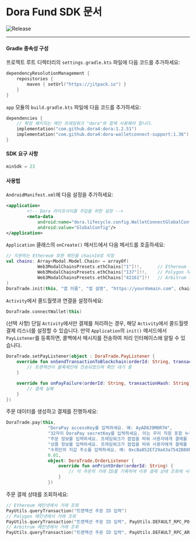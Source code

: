 # Dora Fund SDK 문서
![Release](https://jitpack.io/v/dora4/dora-walletconnect-support.svg)

--------------------------------

#### Gradle 종속성 구성

프로젝트 루트 디렉터리의 `settings.gradle.kts` 파일에 다음 코드를 추가하세요:
```kotlin
dependencyResolutionManagement {
    repositories {
        maven { setUrl("https://jitpack.io") }
    }
}
```
`app` 모듈의 `build.gradle.kts` 파일에 다음 코드를 추가하세요:
```kotlin
dependencies {
    // 확장 패키지는 메인 프레임워크 "dora"와 함께 사용해야 합니다.
    implementation("com.github.dora4:dora:1.2.51")
    implementation("com.github.dora4:dora-walletconnect-support:1.36")
}
```

#### SDK 요구 사항
```kotlin
minSdk = 23
```

#### 사용법

`AndroidManifest.xml`에 다음 설정을 추가하세요:
```xml
<application>
        <!-- Dora 라이프사이클 주입을 위한 설정 -->
        <meta-data
            android:name="dora.lifecycle.config.WalletConnectGlobalConfig"
            android:value="GlobalConfig"/>
</application>
```
`Application` 클래스의 `onCreate()` 메서드에서 다음 메서드를 호출하세요:
```kotlin
// 지원하는 Ethereum 호환 체인을 chainId로 지정
val chains: Array<Modal.Model.Chain> = arrayOf(
            Web3ModalChainsPresets.ethChains["1"]!!,      // Ethereum 지원
            Web3ModalChainsPresets.ethChains["137"]!!,    // Polygon 지원
            Web3ModalChainsPresets.ethChains["42161"]!!   // Arbitrum 지원
)
DoraTrade.init(this, "앱 이름", "앱 설명", "https://yourdomain.com", chains)
```
`Activity`에서 콜드월렛과 연결을 설정하세요:
```kotlin
DoraTrade.connectWallet(this)
```
(선택 사항) 단일 `Activity`에서만 결제를 처리하는 경우, 해당 `Activity`에서 콜드월렛 결제 리스너를 설정할 수 있습니다. 만약 `Application`의 `init()` 메서드에서 `PayListener`를 등록하면, 콜백에서 메시지를 전송하여 처리 인터페이스에 알릴 수 있습니다.
```kotlin
DoraTrade.setPayListener(object : DoraTrade.PayListener {
    override fun onSendTransactionToBlockchain(orderId: String, transactionHash: String) {
        // 트랜잭션이 블록체인에 전송되었으며 확인 대기 중
    }

    override fun onPayFailure(orderId: String, transactionHash: String) {
        // 결제 실패
    }
})
```
주문 데이터를 생성하고 결제를 진행하세요:
```kotlin
DoraTrade.pay(this,
                "DoraPay accessKey를 입력하세요. 예: AyAD8J9M0R7H",
                "32자리 DoraPay secretKey를 입력하세요. 이는 우리 직원 포함 누구와도 공유하지 마세요.",
                "주문 정보를 입력하세요. 프레임워크가 팝업을 띄워 사용자에게 결제를 안내합니다.",
                "상품 정보를 입력하세요. 프레임워크가 팝업을 띄워 사용자에게 결제를 안내합니다.",
                "수취인의 지갑 주소를 입력하세요. 예: 0xcBa852Ef29a43a7542B88F60C999eD9cB66f6000",
                0.01,
                object: DoraTrade.OrderListener {
                    override fun onPrintOrder(orderId: String) {
                        // 이 주문의 거래 ID를 기록하여 이후 결제 상태 조회에 사용
                    }
                })
```
주문 결제 상태를 조회하세요:
```kotlin
// Ethereum 메인넷에서 거래 조회
PayUtils.queryTransaction("트랜잭션 주문 ID 입력")
// Polygon 메인넷에서 거래 조회
PayUtils.queryTransaction("트랜잭션 주문 ID 입력", PayUtils.DEFAULT_RPC_POLYGON)
// Arbitrum 메인넷에서 거래 조회
PayUtils.queryTransaction("트랜잭션 주문 ID 입력", PayUtils.DEFAULT_RPC_ARBITRUM)
```